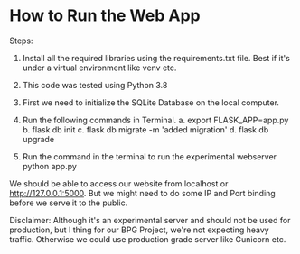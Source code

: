 <h1>How to Run the Web App</h1>

Steps:
1. Install all the required libraries using the requirements.txt file. Best if it's under a virtual environment like venv etc.
2. This code was tested using Python 3.8

3. First we need to initialize the SQLite Database on the local computer.
4. Run the following commands in Terminal.
    a. export FLASK_APP=app.py
    b. flask db init
    c. flask db migrate -m 'added migration'
    d. flask db upgrade

5. Run the command in the terminal to run the experimental webserver
    python app.py

We should be able to access our website from localhost or http://127.0.0.1:5000. But we might need to do some IP and Port binding before we serve it to the public.


Disclaimer:
Although it's an experimental server and should not be used for production, but I thing for our BPG Project, we're not expecting heavy traffic. Otherwise we could use production grade server like Gunicorn etc.